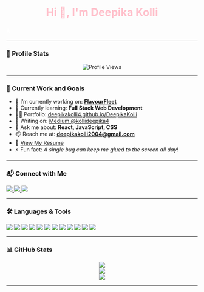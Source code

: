 <!-- Styling (Some may not fully work on GitHub Pages, but will on personal portfolio or custom site) -->
<style>
  .typing {
    font-family: monospace;
    overflow: hidden;
    white-space: nowrap;
    border-right: 2px solid pink;
    animation: typing 3s steps(30, end), blink .75s step-end infinite;
  }

  @keyframes typing {
    from { width: 0 }
    to { width: 100% }
  }

  @keyframes blink {
    from, to { border-color: transparent }
    50% { border-color: pink }
  }
</style>

<h1 align="center" style="color:pink;">Hi 👋, I'm Deepika Kolli</h1>
<h3 align="center" class="typing" style="color:white;">A passionate Frontend Developer from India</h3>

---

### 🌟 Profile Stats

<p align="center">
  <img src="https://komarev.com/ghpvc/?username=deepikakolli4&label=Profile%20views&color=ff69b4&style=flat" alt="Profile Views" />
</p>

---

### 🚀 Current Work and Goals

- 🔭 I’m currently working on: [**FlavourFleet**](https://github.com/Deepikakolli4/FlavourFleet)
- 🌱 Currently learning: **Full Stack Web Development**
- 👩‍💻 Portfolio: [deepikakolli4.github.io/DeepikaKolli](https://deepikakolli4.github.io/DeepikaKolli/)
- 📝 Writing on: [Medium @kollideepika4](https://medium.com/@kollideepika4)
- 💬 Ask me about: **React, JavaScript, CSS**
- 📫 Reach me at: **deepikakolli2004@gmail.com**
- 📄 [View My Resume](https://drive.google.com/file/d/1RnMxjc89pxw_0eC71UOkkHiKQGAfppjG/view?usp=drive_link)
- ⚡ Fun fact: *A single bug can keep me glued to the screen all day!*

---

### 📬 Connect with Me

<p align="left">
  <a href="https://linkedin.com/in/deepikakolli4" target="_blank">
    <img src="https://img.shields.io/badge/LinkedIn-Deepika%20Kolli-pink?logo=linkedin&logoColor=white" />
  </a>
  <a href="https://medium.com/@kollideepika4" target="_blank">
    <img src="https://img.shields.io/badge/Medium-Blogs-pink?logo=medium&logoColor=white" />
  </a>
  <a href="https://www.leetcode.com/kollideepika" target="_blank">
    <img src="https://img.shields.io/badge/LeetCode-DeepikaKolli-pink?logo=leetcode&logoColor=white" />
  </a>
</p>

---

### 🛠️ Languages & Tools

<p align="left">
  <img src="https://img.shields.io/badge/-Java-pink?style=flat&logo=java&logoColor=white" />
  <img src="https://img.shields.io/badge/-C++-pink?style=flat&logo=c%2B%2B&logoColor=white" />
  <img src="https://img.shields.io/badge/-React-pink?style=flat&logo=react&logoColor=white" />
  <img src="https://img.shields.io/badge/-Node.js-pink?style=flat&logo=node.js&logoColor=white" />
  <img src="https://img.shields.io/badge/-Express-pink?style=flat&logo=express&logoColor=white" />
  <img src="https://img.shields.io/badge/-MongoDB-pink?style=flat&logo=mongodb&logoColor=white" />
  <img src="https://img.shields.io/badge/-PostgreSQL-pink?style=flat&logo=postgresql&logoColor=white" />
  <img src="https://img.shields.io/badge/-AWS-pink?style=flat&logo=amazonaws&logoColor=white" />
  <img src="https://img.shields.io/badge/-Figma-pink?style=flat&logo=figma&logoColor=white" />
  <img src="https://img.shields.io/badge/-HTML5-pink?style=flat&logo=html5&logoColor=white" />
  <img src="https://img.shields.io/badge/-CSS3-pink?style=flat&logo=css3&logoColor=white" />
  <img src="https://img.shields.io/badge/-Docker-pink?style=flat&logo=docker&logoColor=white" />
</p>

---

### 📊 GitHub Stats

<p align="center">
  <img src="https://github-readme-stats.vercel.app/api?username=deepikakolli4&show_icons=true&theme=tokyonight&title_color=ff69b4&icon_color=ff69b4" />
  <br />
  <img src="https://github-readme-stats.vercel.app/api/top-langs/?username=deepikakolli4&layout=compact&theme=tokyonight&title_color=ff69b4" />
  <br />
  <img src="https://github-readme-streak-stats.herokuapp.com?user=deepikakolli4&theme=tokyonight&ring=ff69b4&fire=ff69b4" />
</p>

---

